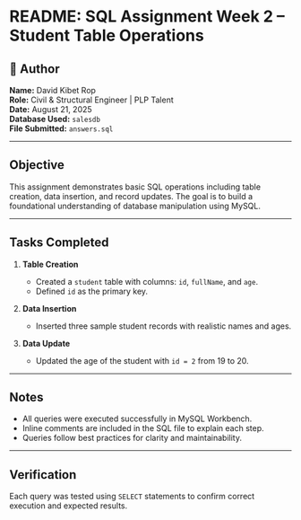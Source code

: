 # README: SQL Assignment Week 2 – Student Table Operations

## 👤 Author
**Name:** David Kibet Rop  
**Role:** Civil & Structural Engineer | PLP Talent  
**Date:** August 21, 2025  
**Database Used:** `salesdb`  
**File Submitted:** `answers.sql`

---

## Objective
This assignment demonstrates basic SQL operations including table creation, data insertion, and record updates. The goal is to build a foundational understanding of database manipulation using MySQL.

---

## Tasks Completed

1. **Table Creation**
   - Created a `student` table with columns: `id`, `fullName`, and `age`.
   - Defined `id` as the primary key.

2. **Data Insertion**
   - Inserted three sample student records with realistic names and ages.

3. **Data Update**
   - Updated the age of the student with `id = 2` from 19 to 20.

---

## Notes
- All queries were executed successfully in MySQL Workbench.
- Inline comments are included in the SQL file to explain each step.
- Queries follow best practices for clarity and maintainability.

---

## Verification
Each query was tested using `SELECT` statements to confirm correct execution and expected results.

